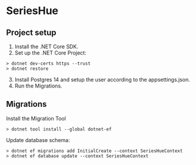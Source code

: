 # SeriesHue

## Project setup

1. Install the .NET Core SDK.
2. Set up the .NET Core Project:
```
> dotnet dev-certs https --trust
> dotnet restore
```

3. Install Postgres 14 and setup the user according to the appsettings.json.
4. Run the Migrations.

## Migrations

Install the Migration Tool
```
> dotnet tool install --global dotnet-ef
```

Update database schema:
```
> dotnet ef migrations add InitialCreate --context SeriesHueContext
> dotnet ef database update --context SeriesHueContext
```